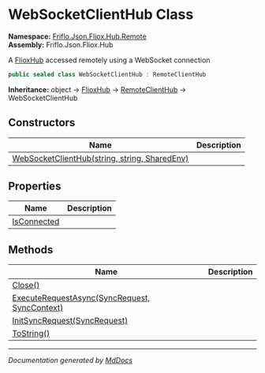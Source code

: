 ﻿<!--  
  <auto-generated>   
    The contents of this file were generated by a tool.  
    Changes to this file may be list if the file is regenerated  
  </auto-generated>   
-->

# WebSocketClientHub Class

**Namespace:** [Friflo.Json.Fliox.Hub.Remote](../index.md)  
**Assembly:** Friflo.Json.Fliox.Hub

A [FlioxHub](../../Host/FlioxHub/index.md) accessed remotely  using a WebSocket connection

```csharp
public sealed class WebSocketClientHub : RemoteClientHub
```

**Inheritance:** object → [FlioxHub](../../Host/FlioxHub/index.md) → [RemoteClientHub](../RemoteClientHub/index.md) → WebSocketClientHub

## Constructors

| Name                                                                   | Description |
| ---------------------------------------------------------------------- | ----------- |
| [WebSocketClientHub(string, string, SharedEnv)](constructors/index.md) |             |

## Properties

| Name                                     | Description |
| ---------------------------------------- | ----------- |
| [IsConnected](properties/IsConnected.md) |             |

## Methods

| Name                                                                            | Description |
| ------------------------------------------------------------------------------- | ----------- |
| [Close()](methods/Close.md)                                                     |             |
| [ExecuteRequestAsync(SyncRequest, SyncContext)](methods/ExecuteRequestAsync.md) |             |
| [InitSyncRequest(SyncRequest)](methods/InitSyncRequest.md)                      |             |
| [ToString()](methods/ToString.md)                                               |             |

___

*Documentation generated by [MdDocs](https://github.com/ap0llo/mddocs)*
